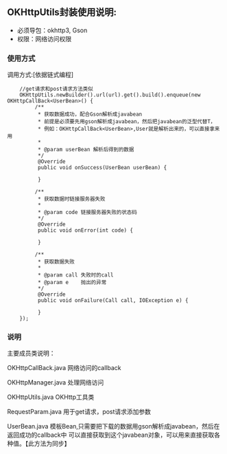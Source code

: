 ## OKHttpUtils封装使用说明:
- 必须导包：okhttp3, Gson
- 权限：网络访问权限

### 使用方式

调用方式:[依据链式编程]
```
    //get请求和post请求方法类似
    OKHttpUtils.newBuilder().url(url).get().build().enqueue(new OKHttpCallBack<UserBean>() {
         /**
          * 获取数据成功，配合Gson解析成javabean
          * 前提是必须要先用gson解析成javabean，然后把javabean的泛型代替T，
          * 例如：OKHttpCallBack<UserBean>,User就是解析出来的，可以直接拿来用
          *
          * @param userBean 解析后得到的数据
          */
          @Override
          public void onSuccess(UserBean userBean) {

          }

         /**
          * 获取数据时链接服务器失败
          *
          * @param code 链接服务器失败的状态码
          */
          @Override
          public void onError(int code) {

          }

         /**
          * 获取数据失败
          *
          * @param call 失败时的call
          * @param e    抛出的异常
          */
          @Override
          public void onFailure(Call call, IOException e) {

          }
    });
```

### 说明

主要成员类说明：

OKHttpCallBack.java  网络访问的callback

OKHttpManager.java  处理网络访问

OKHttpUtils.java  OKHttp工具类

RequestParam.java  用于get请求，post请求添加参数

UserBean.java 模板Bean,只需要把下载的数据用gson解析成javabean，然后在返回成功的callback中
可以直接获取到这个javabean对象，可以用来直接获取各种值。【此方法为同步】

